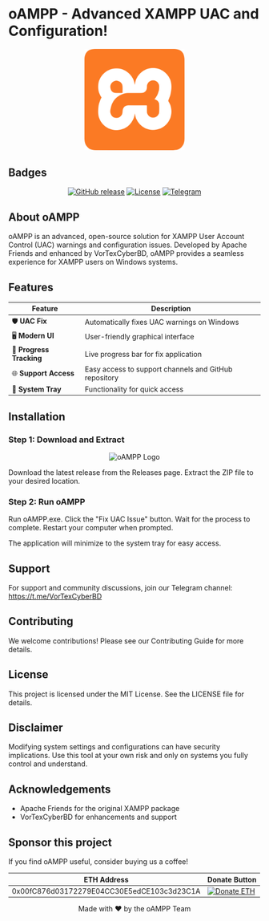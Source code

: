 **oAMPP - Advanced XAMPP UAC and Configuration!**
=====================================================

<p align="center">
  <img src="https://github.com/nectariferous/oAMPP/raw/main/oAMPP_logo.png" alt="oAMPP Logo" width="200"/>
</p>

**Badges**
---------

<p align="center">
  <a href="https://github.com/likhonsheikhorg/oAMPP/releases"><img src="https://img.shields.io/github/v/release/likhonsheikhorg/oAMPP?style=flat-square" alt="GitHub release"></a>
  <a href="https://github.com/likhonsheikhorg/oAMPP/blob/main/LICENSE"><img src="https://img.shields.io/github/license/likhonsheikhorg/oAMPP?style=flat-square" alt="License"></a>
  <a href="https://t.me/VorTexCyberBD"><img src="https://img.shields.io/badge/Telegram-Join-blue?style=flat-square&logo=telegram" alt="Telegram"></a>
</p>

**About oAMPP**
---------------

oAMPP is an advanced, open-source solution for XAMPP User Account Control (UAC) warnings and configuration issues. Developed by Apache Friends and enhanced by VorTexCyberBD, oAMPP provides a seamless experience for XAMPP users on Windows systems.

**Features**
------------

| **Feature** | **Description** |
| --- | --- |
| 🛡️ **UAC Fix** | Automatically fixes UAC warnings on Windows |
| 🖥️ **Modern UI** | User-friendly graphical interface |
| 🎨 **Progress Tracking** | Live progress bar for fix application |
| 🌐 **Support Access** | Easy access to support channels and GitHub repository |
| 🔔 **System Tray** | Functionality for quick access |

**Installation**
--------------

### Step 1: Download and Extract
<p align="center">
  <img src="oAMPP.png" alt="oAMPP Logo" width="500"/>
</p>
Download the latest release from the Releases page.
Extract the ZIP file to your desired location.

### Step 2: Run oAMPP

Run oAMPP.exe.
Click the "Fix UAC Issue" button.
Wait for the process to complete.
Restart your computer when prompted.

The application will minimize to the system tray for easy access.

**Support**
------------

For support and community discussions, join our Telegram channel:
https://t.me/VorTexCyberBD

**Contributing**
--------------

We welcome contributions! Please see our Contributing Guide for more details.

**License**
------------

This project is licensed under the MIT License. See the LICENSE file for details.

**Disclaimer**
--------------

Modifying system settings and configurations can have security implications. Use this tool at your own risk and only on systems you fully control and understand.

**Acknowledgements**
------------------

* Apache Friends for the original XAMPP package
* VorTexCyberBD for enhancements and support

**Sponsor this project**
-----------------------

If you find oAMPP useful, consider buying us a coffee!

| **ETH Address** | **Donate Button** |
| --- | --- |
| 0x00fC876d03172279E04CC30E5edCE103c3d23C1A | <a href="https://etherscan.io/address/0x00fC876d03172279E04CC30E5edCE103c3d23C1A"> <img src="https://img.shields.io/badge/Donate-ETH-blue?style=for-the-badge&logo=ethereum" alt="Donate ETH"> </a> |

<p align="center">Made with ❤️ by the oAMPP Team</p>
